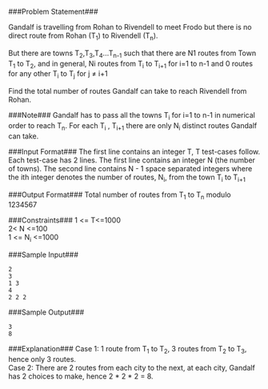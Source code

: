 

###Problem Statement###

Gandalf is travelling from Rohan to Rivendell to meet Frodo but there is no direct route from Rohan (T<sub>1</sub>) to Rivendell (T<sub>n</sub>).

But there are towns T<sub>2</sub>,T<sub>3</sub>,T<sub>4</sub>...T<sub>n-1</sub> such that there are N1 routes from Town T<sub>1</sub> to T<sub>2</sub>, and in general, Ni routes from T<sub>i</sub> to T<sub>i+1</sub> for i=1 to n-1 and 0 routes for any other T<sub>i</sub> to T<sub>j</sub> for j ≠ i+1

Find the total number of routes Gandalf can take to reach Rivendell from Rohan.

###Note###
Gandalf has to pass all the towns T<sub>i</sub> for i=1 to n-1 in numerical order to reach T<sub>n</sub>.
For each T<sub>i</sub> , T<sub>i+1</sub> there are only N<sub>i</sub> distinct routes Gandalf can take.

###Input Format###
The first line contains an integer T, T test-cases follow.
Each test-case has 2 lines. The first line contains an integer N (the number of towns).
The second line contains N - 1 space separated integers where the ith integer denotes the number of routes, N<sub>i</sub>, from the town T<sub>i</sub> to T<sub>i+1</sub>

###Output Format###
Total number of routes from T<sub>1</sub> to T<sub>n</sub> modulo 1234567


###Constraints###
1 <= T<=1000  
2< N <=100  
1 <= N<sub>i</sub> <=1000  

###Sample Input###
```
2
3
1 3
4
2 2 2
```
###Sample Output###
```
3
8
```
###Explanation###
Case 1: 1 route from T<sub>1</sub> to T<sub>2</sub>, 3 routes from T<sub>2</sub> to T<sub>3</sub>, hence only 3 routes.    
Case 2: There are 2 routes from each city to the next, at each city, Gandalf has 2 choices to make, hence 2 * 2 * 2 = 8.    
